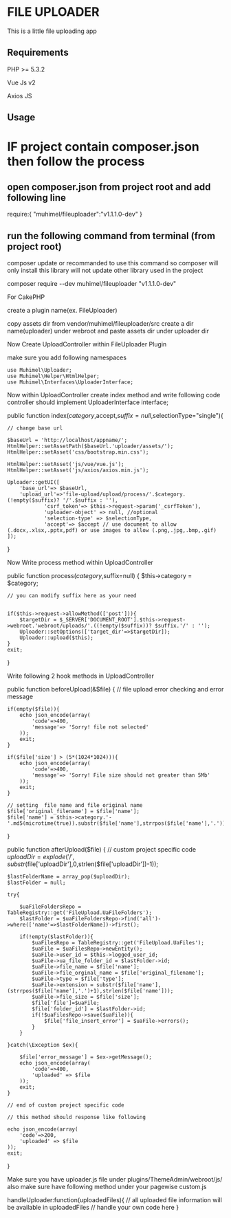 # FILE UPLOADER
This is a little file uploading app
## Requirements
PHP >= 5.3.2

Vue Js v2

Axios JS

## Usage

IF project contain composer.json then follow the process
=

open composer.json from project root and add following line
-----------------------------------------------------------
require:{
  "muhimel/fileuploader":"v1.1.1.0-dev"
}

 run the following command from terminal (from project root)
-----------------------------------------------------------
composer update
or
recommanded to use this command so composer will only install this library
will not update other library used in the project

composer require --dev muhimel/fileuploader "v1.1.1.0-dev"

For CakePHP

create a plugin name(ex. FileUploader)

copy assets dir from vendor/muhimel/fileuploader/src 
create a dir name(uploader) under webroot and paste assets dir under uploader dir

Now Create UploadController within FileUploader Plugin

make sure you add following namespaces
```
use Muhimel\Uploader;
use Muhimel\Helper\HtmlHelper;
use Muhimel\Interfaces\UploaderInterface;
```

Now within UploadController create index method and write following code
controller should implement UploaderInterface interface;
        	
public function index($category,$accept,$suffix=null,$selectionType="single"){
    
    // change base url

	$baseUrl = 'http://localhost/appname/';
	HtmlHelper::setAssetPath($baseUrl.'uploader/assets/');
	HtmlHelper::setAsset('css/bootstrap.min.css');
		   
	HtmlHelper::setAsset('js/vue/vue.js');
	HtmlHelper::setAsset('js/axios/axios.min.js');

	Uploader::getUI([
		'base_url'=> $baseUrl,
		'upload_url'=>'file-upload/upload/process/'.$category.(!empty($suffix)? '/'.$suffix : ''),
				'csrf_token'=> $this->request->param('_csrfToken'),
				'uploader-object' => null, //optional
				'selection-type' => $selectionType,
				'accept'=> $accept // use document to allow (.docx,.xlsx,.pptx,pdf) or use images to allow (.png,.jpg,.bmp,.gif)
	]);
}


Now Write process method within UploadController

public function process($category,$suffix=null)
{
	$this->category = $category;
	
    // you can modify suffix here as your need


	if($this->request->allowMethod(['post'])){
		$targetDir = $_SERVER['DOCUMENT_ROOT'].$this->request->webroot.'webroot/uploads/'.((!empty($suffix))? $suffix.'/' : '');
		Uploader::setOptions(['target_dir'=>$targetDir]);
		Uploader::upload($this);
	}
	exit;
}

Write following 2 hook methods in UploadController

public function beforeUpload(&$file)
{
    // file upload error checking and error message

    if(empty($file)){
        echo json_encode(array(
            'code'=>400,
            'message'=> 'Sorry! file not selected'
        ));
        exit;
    }

    if($file['size'] > (5*(1024*1024))){
        echo json_encode(array(
            'code'=>400,
            'message'=> 'Sorry! File size should not greater than 5Mb'
        ));
        exit;
    }

    // setting  file name and file original name 
    $file['original_filename'] = $file['name'];
    $file['name'] = $this->category.'-'.md5(microtime(true)).substr($file['name'],strrpos($file['name'],'.'));
    
    
}

public function afterUpload($file)
{
    // custom project specific code
    $uploadDir = explode('/',substr($file['uploadDir'],0,strlen($file['uploadDir'])-1));
    
    $lastFolderName = array_pop($uploadDir);
    $lastFolder = null;
    
    try{
        
        $uaFileFoldersRepo = TableRegistry::get('FileUpload.UaFileFolders');
        $lastFolder = $uaFileFoldersRepo->find('all')->where(['name'=>$lastFolderName])->first();
        
        if(!empty($lastFolder)){
            $uaFilesRepo = TableRegistry::get('FileUpload.UaFiles');
            $uaFile = $uaFilesRepo->newEntity();
            $uaFile->user_id = $this->logged_user_id;
            $uaFile->ua_file_folder_id = $lastFolder->id;
            $uaFile->file_name = $file['name'];
            $uaFile->file_orginal_name = $file['original_filename'];
            $uaFile->type = $file['type'];
            $uaFile->extension = substr($file['name'],(strrpos($file['name'],'.')+1),strlen($file['name']));
            $uaFile->file_size = $file['size'];
            $file['file']=$uaFile;
            $file['folder_id'] = $lastFolder->id;
            if(!$uaFilesRepo->save($uaFile)){
                $file['file_insert_error'] = $uaFile->errors();
            }
        }
    
    }catch(\Exception $ex){

        $file['error_message'] = $ex->getMessage();
        echo json_encode(array(
            'code'=>400,
            'uploaded' => $file
        ));
        exit;
    }

    // end of custom project specific code
    
    // this method should response like following

    echo json_encode(array(
        'code'=>200,
        'uploaded' => $file
    ));
    exit;
}

Make sure you have uploader.js file under plugins/ThemeAdmin/webroot/js/
also make sure have following method under your pagewise custom.js 

handleUploader:function(uploadedFiles){
    // all uploaded file information will be available in uploadedFiles 
    // handle your own code here 
}
